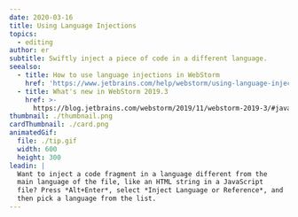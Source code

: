 ```yaml
---
date: 2020-03-16
title: Using Language Injections
topics:
  - editing
author: er
subtitle: Swiftly inject a piece of code in a different language.
seealso:
  - title: How to use language injections in WebStorm
    href: 'https://www.jetbrains.com/help/webstorm/using-language-injections.html'
  - title: What's new in WebStorm 2019.3
    href: >-
      https://blog.jetbrains.com/webstorm/2019/11/webstorm-2019-3/#javascript_and_typescript_support
thumbnail: ./thumbnail.png
cardThumbnail: ./card.png
animatedGif:
  file: ./tip.gif
  width: 600
  height: 300
leadin: |
  Want to inject a code fragment in a language different from the 
  main language of the file, like an HTML string in a JavaScript 
  file? Press *Alt+Enter*, select *Inject Language or Reference*, and 
  then pick a language from the list.
---
```



